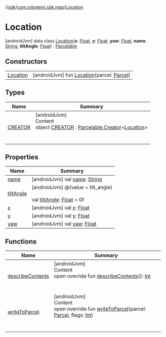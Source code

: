 //[sdk](../../../index.md)/[com.robotemi.sdk.map](../index.md)/[Location](index.md)



# Location  
 [androidJvm] data class [Location](index.md)(**x**: [Float](https://kotlinlang.org/api/latest/jvm/stdlib/kotlin/-float/index.html), **y**: [Float](https://kotlinlang.org/api/latest/jvm/stdlib/kotlin/-float/index.html), **yaw**: [Float](https://kotlinlang.org/api/latest/jvm/stdlib/kotlin/-float/index.html), **name**: [String](https://kotlinlang.org/api/latest/jvm/stdlib/kotlin/-string/index.html), **tiltAngle**: [Float](https://kotlinlang.org/api/latest/jvm/stdlib/kotlin/-float/index.html)) : [Parcelable](https://developer.android.com/reference/kotlin/android/os/Parcelable.html)   


## Constructors  
  
| | |
|---|---|
| <a name="com.robotemi.sdk.map/Location/Location/#android.os.Parcel/PointingToDeclaration/"></a>[Location](-location.md)| <a name="com.robotemi.sdk.map/Location/Location/#android.os.Parcel/PointingToDeclaration/"></a> [androidJvm] fun [Location](-location.md)(parcel: [Parcel](https://developer.android.com/reference/kotlin/android/os/Parcel.html))   <br>|


## Types  
  
|  Name |  Summary | 
|---|---|
| <a name="com.robotemi.sdk.map/Location.CREATOR///PointingToDeclaration/"></a>[CREATOR](-c-r-e-a-t-o-r/index.md)| <a name="com.robotemi.sdk.map/Location.CREATOR///PointingToDeclaration/"></a>[androidJvm]  <br>Content  <br>object [CREATOR](-c-r-e-a-t-o-r/index.md) : [Parcelable.Creator](https://developer.android.com/reference/kotlin/android/os/Parcelable.Creator.html)<[Location](index.md)>   <br><br><br>|


## Properties  
  
|  Name |  Summary | 
|---|---|
| <a name="com.robotemi.sdk.map/Location/name/#/PointingToDeclaration/"></a>[name](name.md)| <a name="com.robotemi.sdk.map/Location/name/#/PointingToDeclaration/"></a> [androidJvm] val [name](name.md): [String](https://kotlinlang.org/api/latest/jvm/stdlib/kotlin/-string/index.html)   <br>|
| <a name="com.robotemi.sdk.map/Location/tiltAngle/#/PointingToDeclaration/"></a>[tiltAngle](tilt-angle.md)| <a name="com.robotemi.sdk.map/Location/tiltAngle/#/PointingToDeclaration/"></a> [androidJvm] @(value = tilt_angle)  <br>  <br>val [tiltAngle](tilt-angle.md): [Float](https://kotlinlang.org/api/latest/jvm/stdlib/kotlin/-float/index.html) = 0f   <br>|
| <a name="com.robotemi.sdk.map/Location/x/#/PointingToDeclaration/"></a>[x](x.md)| <a name="com.robotemi.sdk.map/Location/x/#/PointingToDeclaration/"></a> [androidJvm] val [x](x.md): [Float](https://kotlinlang.org/api/latest/jvm/stdlib/kotlin/-float/index.html)   <br>|
| <a name="com.robotemi.sdk.map/Location/y/#/PointingToDeclaration/"></a>[y](y.md)| <a name="com.robotemi.sdk.map/Location/y/#/PointingToDeclaration/"></a> [androidJvm] val [y](y.md): [Float](https://kotlinlang.org/api/latest/jvm/stdlib/kotlin/-float/index.html)   <br>|
| <a name="com.robotemi.sdk.map/Location/yaw/#/PointingToDeclaration/"></a>[yaw](yaw.md)| <a name="com.robotemi.sdk.map/Location/yaw/#/PointingToDeclaration/"></a> [androidJvm] val [yaw](yaw.md): [Float](https://kotlinlang.org/api/latest/jvm/stdlib/kotlin/-float/index.html)   <br>|


## Functions  
  
|  Name |  Summary | 
|---|---|
| <a name="com.robotemi.sdk.map/Location/describeContents/#/PointingToDeclaration/"></a>[describeContents](describe-contents.md)| <a name="com.robotemi.sdk.map/Location/describeContents/#/PointingToDeclaration/"></a>[androidJvm]  <br>Content  <br>open override fun [describeContents](describe-contents.md)(): [Int](https://kotlinlang.org/api/latest/jvm/stdlib/kotlin/-int/index.html)  <br><br><br>|
| <a name="com.robotemi.sdk.map/Location/writeToParcel/#android.os.Parcel#kotlin.Int/PointingToDeclaration/"></a>[writeToParcel](write-to-parcel.md)| <a name="com.robotemi.sdk.map/Location/writeToParcel/#android.os.Parcel#kotlin.Int/PointingToDeclaration/"></a>[androidJvm]  <br>Content  <br>open override fun [writeToParcel](write-to-parcel.md)(parcel: [Parcel](https://developer.android.com/reference/kotlin/android/os/Parcel.html), flags: [Int](https://kotlinlang.org/api/latest/jvm/stdlib/kotlin/-int/index.html))  <br><br><br>|

